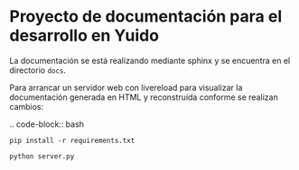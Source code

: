 # Proyecto de documentación para el desarrollo en Yuido

La documentación se está realizando mediante sphinx y se encuentra
en el directorio ``docs``.

Para arrancar un servidor web con livereload para visualizar la documentación
generada en HTML y reconstruida conforme se realizan cambios:

.. code-block:: bash

    pip install -r requirements.txt

    python server.py

